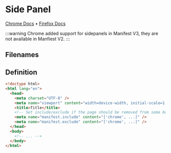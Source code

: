 # Side Panel

[Chrome Docs](https://developer.chrome.com/docs/extensions/reference/sidePanel/) &bull; [Firefox Docs](https://developer.mozilla.org/en-US/docs/Mozilla/Add-ons/WebExtensions/user_interface/Sidebars)

:::warning
Chrome added support for sidepanels in Manifest V3, they are not available in Manfiest V2.
:::

## Filenames

<EntrypointPatterns
  :patterns="[
    ['entrypoints/sidepanel.html', 'sidepanel.html'],
    ['entrypoints/sidepanel/index.html', 'sidepanel.html'],
    ['entrypoints/<name>.sidepanel.html', '<name>.html` '],
    ['entrypoints/<name>.sidepanel/index.html', '<name>.html` '],
  ]"
/>

## Definition

```html
<!doctype html>
<html lang="en">
  <head>
    <meta charset="UTF-8" />
    <meta name="viewport" content="width=device-width, initial-scale=1.0" />
    <title>Title</title>
    <!-- Set include/exclude if the page should be removed from some builds -->
    <meta name="manifest.include" content="['chrome', ...]" />
    <meta name="manifest.exclude" content="['chrome', ...]" />
  </head>
  <body>
    <!-- ... -->
  </body>
</html>
```
